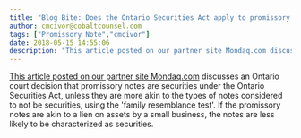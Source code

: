 ```yaml
---
title: "Blog Bite: Does the Ontario Securities Act apply to promissory notes?"
author: cmcivor@cobaltcounsel.com
tags: ["Promissory Note","cmcivor"]
date: 2018-05-15 14:55:06
description: "This article posted on our partner site Mondaq.com discusses an Ontario court decision that promissory notes are securities under the Ontario Securities Act, unless they are more akin to the types o..."
---
```


[This article posted on our partner site Mondaq.com](http://www.mondaq.com/canada/x/549010/Securities/Substance+Over+Form+In+Defining+A+Security) discusses an Ontario court decision that promissory notes are securities under the Ontario Securities Act, unless they are more akin to the types of notes considered to not be securities, using the 'family resemblance test'. If the promissory notes are akin to a lien on assets by a small business, the notes are less likely to be characterized as securities.